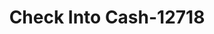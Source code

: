 ---
f_zip-code: 92410
f_state-code: CA
title: Check Into Cash-12718
f_phone: 909-384-0348
f_city-only: San Bernardino
f_address: 690 W 4th Street Ste Thb San Bernardino
f_location-unique-id: '12718'
slug: check-into-cash-12718
updated-on: '2024-05-30T13:46:58.046Z'
created-on: '2024-05-30T13:36:59.803Z'
published-on: '2024-05-30T13:54:32.469Z'
f_city-state: cms/city/san-bernardino-ca.md
f_company: cms/company/check-into-cash.md
f_state: cms/state/california.md
layout: '[payday-loan].html'
tags: payday-loan
---